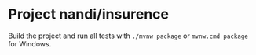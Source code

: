 # Project nandi/insurence

Build the project and run all tests with `./mvnw package` or `mvnw.cmd package` for Windows.

